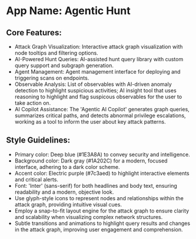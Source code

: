 # **App Name**: Agentic Hunt

## Core Features:

- Attack Graph Visualization: Interactive attack graph visualization with node tooltips and filtering options.
- AI-Powered Hunt Queries: AI-assisted hunt query library with custom query support and subgraph generation.
- Agent Management: Agent management interface for deploying and triggering scans on endpoints.
- Observable Analysis: List of observables with AI-driven anomaly detection to highlight suspicious activities; AI insight tool that uses reasoning to highlight and flag suspicous observables for the user to take action on.
- AI Copilot Assistance: The 'Agentic AI Copilot' generates graph queries, summarizes critical paths, and detects abnormal privilege escalations, working as a tool to inform the user about key attack patterns.

## Style Guidelines:

- Primary color: Deep blue (#1E3A8A) to convey security and intelligence.
- Background color: Dark gray (#1A202C) for a modern, focused interface, adhering to a dark color scheme.
- Accent color: Electric purple (#7c3aed) to highlight interactive elements and critical alerts.
- Font: 'Inter' (sans-serif) for both headlines and body text, ensuring readability and a modern, objective look.
- Use glyph-style icons to represent nodes and relationships within the attack graph, providing intuitive visual cues.
- Employ a snap-to-fit layout engine for the attack graph to ensure clarity and scalability when visualizing complex network structures.
- Subtle transitions and animations to highlight query results and changes in the attack graph, improving user engagement and comprehension.